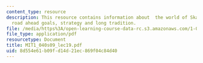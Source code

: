 ```yaml
---
content_type: resource
description: This resource contains information about  the world of Skanksa and the
  road ahead goals, strategy and long tradition.
file: /media/https%3A/open-learning-course-data-rc.s3.amazonaws.com/1-040-project-management-spring-2009/8d554e61b09fd14d21ec869f04c84d40_MIT1_040s09_lec19.pdf
file_type: application/pdf
resourcetype: Document
title: MIT1_040s09_lec19.pdf
uid: 8d554e61-b09f-d14d-21ec-869f04c84d40
---
```

